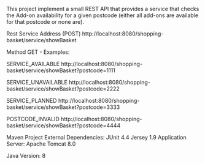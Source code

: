 This project implement a small REST API that provides a service that checks the Add-on availability for a given postcode 
(either all add-ons are available for that postcode or none are).

Rest Service Address (POST) http://localhost:8080/shopping-basket/service/showBasket

Method GET - Examples:

SERVICE_AVAILABLE
http://localhost:8080/shopping-basket/service/showBasket?postcode=1111

SERVICE_UNAVAILABLE
http://localhost:8080/shopping-basket/service/showBasket?postcode=2222

SERVICE_PLANNED
http://localhost:8080/shopping-basket/service/showBasket?postcode=3333

POSTCODE_INVALID
http://localhost:8080/shopping-basket/service/showBasket?postcode=4444

Maven Project External Dependencies:
JUnit 4.4
Jersey 1.9
Application Server: Apache Tomcat 8.0

Java Version: 8
